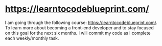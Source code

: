 # https://learntocodeblueprint.com/

I am going through the following course: https://learntocodeblueprint.com/. To learn more about becoming a front-end developer and to stay focused on this goal for the next six months.
I will commit my code as I complete each weekly/monthly task.

